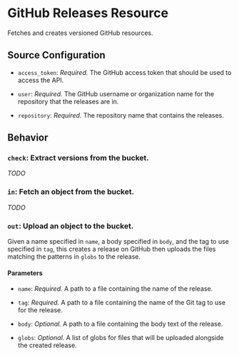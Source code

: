 # GitHub Releases Resource

Fetches and creates versioned GitHub resources.

## Source Configuration

* `access_token`: *Required.* The GitHub access token that should be used to
  access the API.

* `user`: *Required.* The GitHub username or organization name for the
  repository that the releases are in.

* `repository`: *Required.* The repository name that contains the releases.

## Behavior

### `check`: Extract versions from the bucket.

*TODO*

### `in`: Fetch an object from the bucket.

*TODO*

### `out`: Upload an object to the bucket.

Given a name specified in `name`, a body specified in `body`, and the tag to use
specified in `tag`, this creates a release on GitHub then uploads the files
matching the patterns in `globs` to the release.

#### Parameters

* `name`: *Required.* A path to a file containing the name of the release.

* `tag`: *Required.* A path to a file containing the name of the Git tag to use
  for the release.

* `body`: *Optional.* A path to a file containing the body text of the release.

* `globs`: *Optional.* A list of globs for files that will be uploaded alongside
  the created release.
